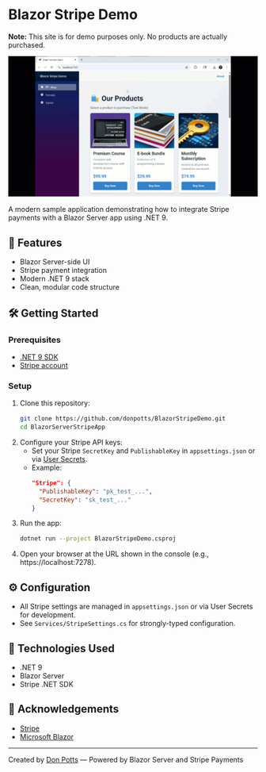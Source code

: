 ﻿# Blazor Stripe Demo

**Note:** This site is for demo purposes only. No products are actually purchased.

![Demo](./Assets/BlazorStripeDemo.gif)

A modern sample application demonstrating how to integrate Stripe payments with a Blazor Server app using .NET 9.

## 🚀 Features
- Blazor Server-side UI
- Stripe payment integration
- Modern .NET 9 stack
- Clean, modular code structure

## 🛠️ Getting Started

### Prerequisites
- [.NET 9 SDK](https://dotnet.microsoft.com/download/dotnet/9.0)
- [Stripe account](https://dashboard.stripe.com/register)

### Setup
1. Clone this repository:
   ```bash
   git clone https://github.com/donpotts/BlazorStripeDemo.git
   cd BlazorServerStripeApp
   ```
2. Configure your Stripe API keys:
   - Set your Stripe `SecretKey` and `PublishableKey` in `appsettings.json` or via [User Secrets](https://learn.microsoft.com/aspnet/core/security/app-secrets).
   - Example:
     ```json
     "Stripe": {
       "PublishableKey": "pk_test_...",
       "SecretKey": "sk_test_..."
     }
     ```
3. Run the app:
   ```bash
   dotnet run --project BlazorStripeDemo.csproj
   ```
4. Open your browser at the URL shown in the console (e.g., https://localhost:7278).

## ⚙️ Configuration
- All Stripe settings are managed in `appsettings.json` or via User Secrets for development.
- See `Services/StripeSettings.cs` for strongly-typed configuration.

## 🧰 Technologies Used
- .NET 9
- Blazor Server
- Stripe .NET SDK

## 🙏 Acknowledgements
- [Stripe](https://stripe.com/docs)
- [Microsoft Blazor](https://dotnet.microsoft.com/apps/aspnet/web-apps/blazor)

---

Created by [Don Potts](https://www.donpotts.com) — Powered by Blazor Server and Stripe Payments
